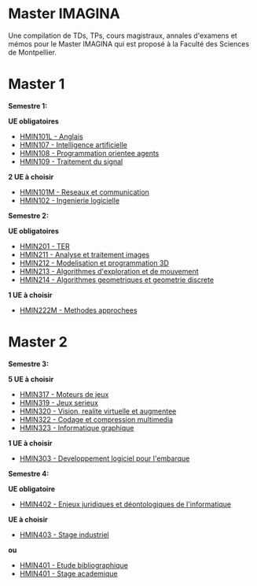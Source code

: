 # Master IMAGINA

Une compilation de TDs, TPs, cours magistraux, annales d'examens et mémos pour le Master IMAGINA qui est proposé à la Faculté des Sciences de Montpellier.

# Master 1

**Semestre 1:**

**UE obligatoires**
- [HMIN101L - Anglais](../../tree/master/S1/HMIN101L%20-%20Anglais)
- [HMIN107 - Intelligence artificielle](../../tree/master/S1/HMIN107%20-%20Intelligence%20artificielle)
- [HMIN108 - Programmation orientee agents](../../tree/master/S1/HMIN108%20-%20Programmation%20orientee%20agents)
- [HMIN109 - Traitement du signal](../../tree/master/S1/HMIN109%20-%20Traitement%20du%20signal)

**2 UE à choisir**
+ [HMIN101M - Reseaux et communication](../../tree/master/S1/HMIN101M%20-%20Reseaux%20et%20communication)
+ [HMIN102 - Ingenierie logicielle](../../tree/master/S1/HMIN102%20-%20Ingenierie%20logicielle)

**Semestre 2:**

**UE obligatoires**
- [HMIN201 - TER](../../tree/master/S2/HMIN201%20-%20TER)
- [HMIN211 - Analyse et traitement images](../../tree/master/S2/HMIN211%20-%20Analyse%20et%20traitement%20images)
- [HMIN212 - Modelisation et programmation 3D](../../tree/master/S2/HMIN212%20-%20Modelisation%20et%20programmation%203D)
- [HMIN213 - Algorithmes d'exploration et de mouvement](../../tree/master/S2/HMIN213%20-%20Algorithmes%20d'exploration%20et%20de%20mouvement)
- [HMIN214 - Algorithmes geometriques et geometrie discrete](../../tree/master/S2/HMIN214%20-%20Algorithmes%20geometriques%20et%20geometrie%20discrete)

**1 UE à choisir**
+ [HMIN222M - Methodes approchees](../../tree/master/S2/HMIN222M%20-%20Methodes%20approchees)

# Master 2

**Semestre 3:**

**5 UE à choisir**
- [HMIN317 - Moteurs de jeux](../../tree/master/S3/HMIN317%20-%20Moteurs%20de%20jeux)
- [HMIN319 - Jeux serieux](../../tree/master/S3/HMIN319%20-%20Jeux%20serieux)
- [HMIN320 - Vision, realite virtuelle et augmentee](../../tree/master/S3/HMIN320%20-%20Vision,%20realite%20virtuelle%20et%20augmentee)
- [HMIN322 - Codage et compression multimedia](../../tree/master/S3/HMIN322%20-%20Codage%20et%20compression%20multimedia)
- [HMIN323 - Informatique graphique](../../tree/master/S3/HMIN323%20-%20Informatique%20graphique)

**1 UE à choisir**
+ [HMIN303 - Developpement logiciel pour l'embarque](../../tree/master/S3/HMIN303%20-%20Developpement%20logiciel%20pour%20l'embarque)

**Semestre 4:**

**UE obligatoire**
- [HMIN402 - Enjeux juridiques et déontologiques de l'informatique](../../tree/master/S4/HMIN402%20-%20Enjeux%20juridiques%20et%20déontologiques%20de%20l'informatique)

**UE à choisir**
- [HMIN403 - Stage industriel](../../tree/master/S4/HMIN403%20-%20Stage%20industriel)

**ou**
- [HMIN401 - Etude bibliographique](../../tree/master/S4/HMIN401%20-%20Etude%20bibliographique)
- [HMIN401 - Stage academique](../../tree/master/S4/HMIN401%20-%20Stage%20academique)
